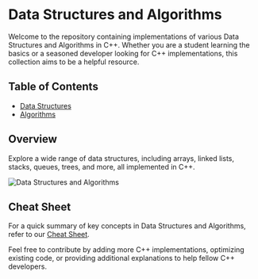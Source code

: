 # Data Structures and Algorithms

Welcome to the repository containing implementations of various Data Structures and Algorithms in C++. Whether you are a student learning the basics or a seasoned developer looking for C++ implementations, this collection aims to be a helpful resource.

## Table of Contents

- [Data Structures](https://github.com/utkar-sh-ukla/Data-Structures-Algorithms/tree/master/Data%20Structures)
- [Algorithms](https://github.com/utkar-sh-ukla/Data-Structures-Algorithms/tree/master/Algorithms)

## Overview

Explore a wide range of data structures, including arrays, linked lists, stacks, queues, trees, and more, all implemented in C++.

![Data Structures and Algorithms](https://user-images.githubusercontent.com/61664827/140942373-9b162c67-bd27-4492-9047-71bfcbd33490.jpg)


## Cheat Sheet

For a quick summary of key concepts in Data Structures and Algorithms, refer to our [Cheat Sheet](https://github.com/utkar-sh-ukla/Data-Structures-Algorithms/blob/master/CHEATSHEET.md).

Feel free to contribute by adding more C++ implementations, optimizing existing code, or providing additional explanations to help fellow C++ developers.
